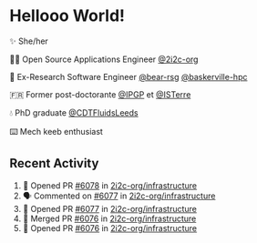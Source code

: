 # Hellooo World!

✨ She/her

👩‍💻 Open Source Applications Engineer [@2i2c-org](https://2i2c.org/)

🐻 Ex-Research Software Engineer [@bear-rsg](https://github.com/bear-rsg) [@baskerville-hpc](https://github.com/baskerville-hpc) 

🇫🇷 Former post-doctorante [@IPGP](https://github.com/IPGP) et [@ISTerre](https://www.isterre.fr/) 

💧 PhD graduate [@CDTFluidsLeeds](https://fluid-dynamics.leeds.ac.uk/) 

⌨️ Mech keeb enthusiast 

## Recent Activity 

<!--START_SECTION:activity-->
1. 💪 Opened PR [#6078](https://github.com/2i2c-org/infrastructure/pull/6078) in [2i2c-org/infrastructure](https://github.com/2i2c-org/infrastructure)
2. 🗣 Commented on [#6077](https://github.com/2i2c-org/infrastructure/pull/6077#issuecomment-2893924092) in [2i2c-org/infrastructure](https://github.com/2i2c-org/infrastructure)
3. 💪 Opened PR [#6077](https://github.com/2i2c-org/infrastructure/pull/6077) in [2i2c-org/infrastructure](https://github.com/2i2c-org/infrastructure)
4. 🎉 Merged PR [#6076](https://github.com/2i2c-org/infrastructure/pull/6076) in [2i2c-org/infrastructure](https://github.com/2i2c-org/infrastructure)
5. 💪 Opened PR [#6076](https://github.com/2i2c-org/infrastructure/pull/6076) in [2i2c-org/infrastructure](https://github.com/2i2c-org/infrastructure)
<!--END_SECTION:activity-->
